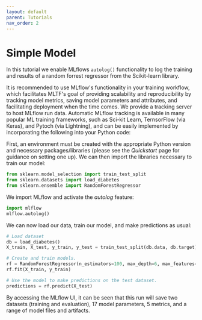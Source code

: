 ```yaml
---
layout: default
parent: Tutorials
nav_order: 2
---
```

Simple Model
============
In this tutorial we enable MLflows `autolog()` functionality to log the training and results of a random forrest regressor from the Scikit-learn library.

It is recommended to use MLflow's functionality in your training workflow, which facilitates MLTF's goal of providing scalability and reproducibility by tracking model metrics, saving model parameters and attributes, and facilitating deployment when the time comes. We provide a tracking server to host MLflow run data. Automatic MLflow tracking is available in many popular ML training frameworks, such as Sci-kit Learn, TernsorFlow (via Keras), and Pytoch (via Lightning), and can be easily implemented by incorporating the following into your Python code:

First, an environment must be created with the appropriate Python version and necessary packages/libraries (please see the _Quickstart_ page for guidance on setting one up). 
We can then import the libraries necessary to train our model:
```python
from sklearn.model_selection import train_test_split
from sklearn.datasets import load_diabetes
from sklearn.ensemble import RandomForestRegressor
```

We import MLflow and activate the _autolog_ feature:
```python
import mlflow
mlflow.autolog()
```

We can now load our data, train our model, and make predictions as usual:
```python
# Load dataset
db = load_diabetes()
X_train, X_test, y_train, y_test = train_test_split(db.data, db.target)

# Create and train models.
rf = RandomForestRegressor(n_estimators=100, max_depth=6, max_features=3)
rf.fit(X_train, y_train)

# Use the model to make predictions on the test dataset.
predictions = rf.predict(X_test)
```

By accessing the MLflow UI, it can be seen that this run will save two datasets (training and evaluation), 17 model parameters, 5 metrics, and a range of model files and artifacts. 


